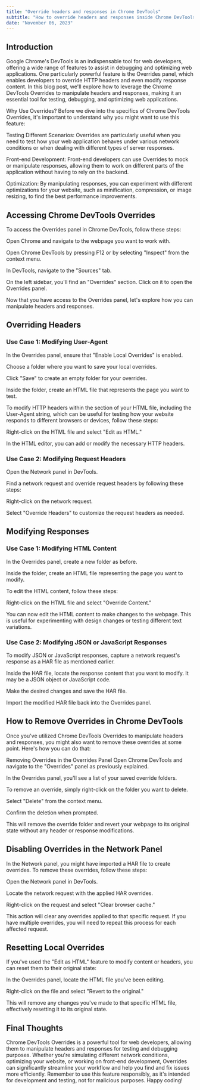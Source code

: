 ```yaml
---
title: "Override headers and responses in Chrome DevTools"
subtitle: "How to override headers and responses inside Chrome DevTools"
date: "November 06, 2023"
---
```


## Introduction

Google Chrome's DevTools is an indispensable tool for web developers, offering a wide range of features to assist in debugging and optimizing web applications. One particularly powerful feature is the Overrides panel, which enables developers to override HTTP headers and even modify response content. In this blog post, we'll explore how to leverage the Chrome DevTools Overrides to manipulate headers and responses, making it an essential tool for testing, debugging, and optimizing web applications.

Why Use Overrides?
Before we dive into the specifics of Chrome DevTools Overrides, it's important to understand why you might want to use this feature:

Testing Different Scenarios: Overrides are particularly useful when you need to test how your web application behaves under various network conditions or when dealing with different types of server responses.

Front-end Development: Front-end developers can use Overrides to mock or manipulate responses, allowing them to work on different parts of the application without having to rely on the backend.

Optimization: By manipulating responses, you can experiment with different optimizations for your website, such as minification, compression, or image resizing, to find the best performance improvements.

## Accessing Chrome DevTools Overrides
To access the Overrides panel in Chrome DevTools, follow these steps:

Open Chrome and navigate to the webpage you want to work with.

Open Chrome DevTools by pressing F12 or by selecting "Inspect" from the context menu.

In DevTools, navigate to the "Sources" tab.

On the left sidebar, you'll find an "Overrides" section. Click on it to open the Overrides panel.

Now that you have access to the Overrides panel, let's explore how you can manipulate headers and responses.

## Overriding Headers
### Use Case 1: Modifying User-Agent
In the Overrides panel, ensure that "Enable Local Overrides" is enabled.

Choose a folder where you want to save your local overrides.

Click "Save" to create an empty folder for your overrides.

Inside the folder, create an HTML file that represents the page you want to test.

To modify HTTP headers within the <head> section of your HTML file, including the User-Agent string, which can be useful for testing how your website responds to different browsers or devices, follow these steps:

Right-click on the HTML file and select "Edit as HTML."

In the HTML editor, you can add or modify the necessary HTTP headers.

### Use Case 2: Modifying Request Headers
Open the Network panel in DevTools.

Find a network request and override request headers by following these steps:

Right-click on the network request.

Select "Override Headers" to customize the request headers as needed.

## Modifying Responses
### Use Case 1: Modifying HTML Content
In the Overrides panel, create a new folder as before.

Inside the folder, create an HTML file representing the page you want to modify.

To edit the HTML content, follow these steps:

Right-click on the HTML file and select "Override Content."

You can now edit the HTML content to make changes to the webpage. This is useful for experimenting with design changes or testing different text variations.

### Use Case 2: Modifying JSON or JavaScript Responses
To modify JSON or JavaScript responses, capture a network request's response as a HAR file as mentioned earlier.

Inside the HAR file, locate the response content that you want to modify. It may be a JSON object or JavaScript code.

Make the desired changes and save the HAR file.

Import the modified HAR file back into the Overrides panel.

## How to Remove Overrides in Chrome DevTools
Once you've utilized Chrome DevTools Overrides to manipulate headers and responses, you might also want to remove these overrides at some point. Here's how you can do that:

Removing Overrides in the Overrides Panel
Open Chrome DevTools and navigate to the "Overrides" panel as previously explained.

In the Overrides panel, you'll see a list of your saved override folders.

To remove an override, simply right-click on the folder you want to delete.

Select "Delete" from the context menu.

Confirm the deletion when prompted.

This will remove the override folder and revert your webpage to its original state without any header or response modifications.

## Disabling Overrides in the Network Panel
In the Network panel, you might have imported a HAR file to create overrides. To remove these overrides, follow these steps:

Open the Network panel in DevTools.

Locate the network request with the applied HAR overrides.

Right-click on the request and select "Clear browser cache."

This action will clear any overrides applied to that specific request. If you have multiple overrides, you will need to repeat this process for each affected request.

## Resetting Local Overrides
If you've used the "Edit as HTML" feature to modify content or headers, you can reset them to their original state:

In the Overrides panel, locate the HTML file you've been editing.

Right-click on the file and select "Revert to the original."

This will remove any changes you've made to that specific HTML file, effectively resetting it to its original state.

## Final Thoughts

Chrome DevTools Overrides is a powerful tool for web developers, allowing them to manipulate headers and responses for testing and debugging purposes. Whether you're simulating different network conditions, optimizing your website, or working on front-end development, Overrides can significantly streamline your workflow and help you find and fix issues more efficiently. Remember to use this feature responsibly, as it's intended for development and testing, not for malicious purposes. Happy coding!